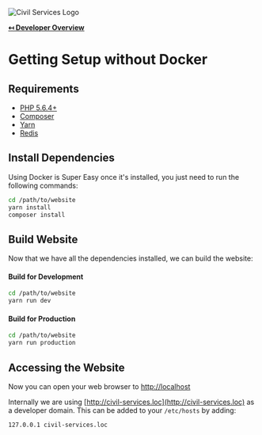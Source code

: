 ![Civil Services Logo](https://cdn.civil.services/common/github-logo.png "Civil Services Logo")

**[↤ Developer Overview](../README.md)**

Getting Setup without Docker
===

Requirements
---

* [PHP 5.6.4+](http://php.net/manual/en/install.php)
* [Composer](https://getcomposer.org)
* [Yarn](https://yarnpkg.com)
* [Redis](http://redis.io)


Install Dependencies
---

Using Docker is Super Easy once it's installed, you just need to run the following commands:

```bash
cd /path/to/website
yarn install
composer install
```


Build Website
---

Now that we have all the dependencies installed, we can build the website:

#### Build for Development

```bash
cd /path/to/website
yarn run dev
```

#### Build for Production

```bash
cd /path/to/website
yarn run production
```


Accessing the Website
---

Now you can open your web browser to [http://localhost](http://localhost)

Internally we are using [http://civil-services.loc](http://civil-services.loc) as a developer domain.  This can be added to your `/etc/hosts` by adding:

```
127.0.0.1 civil-services.loc
```